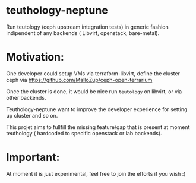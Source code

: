 # teuthology-neptune

Run teutology (ceph upstream integration tests) in generic fashion indipendent of any backends ( Libvirt, openstack, bare-metal).

# Motivation:

One developer could setup VMs via terraform-libvirt, define the cluster ceph via
https://github.com/MalloZup/ceph-open-terrarium

Once the cluster is done, it would be nice run `teutology` on libvirt, or via other backends.

Teuthology-neptune want to improve the developer experience  for setting up cluster and so on.

This projet aims to fullfill the missing feature/gap that is present at moment teuthology ( hardcoded to specific openstack or lab backends).

# Important:

At moment it is just experimental, feel free to join the efforts if you wish :)
